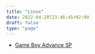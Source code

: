 ```yaml
---
title: "Linux"
date: 2022-04-20T23:46:45+02:00
draft: false
type: "page"
---
```


 - [Game Boy Advance SP](linux/)